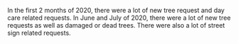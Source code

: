 In the first 2 months of 2020, there were a lot of new tree request and day care related requests.
In June and July of 2020, there were a lot of new tree requests as well as damaged or dead trees. There were also a lot of street sign related requests.
